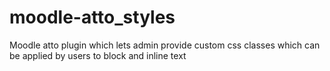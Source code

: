 # moodle-atto_styles
Moodle atto plugin which lets admin provide custom css classes which can be applied by users to block and inline text
